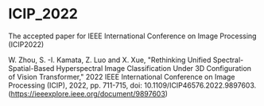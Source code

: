 # ICIP_2022
The accepted paper for IEEE International Conference on Image Processing (ICIP2022)

W. Zhou, S. -I. Kamata, Z. Luo and X. Xue, "Rethinking Unified Spectral-Spatial-Based Hyperspectral Image Classification Under 3D Configuration of Vision Transformer," 2022 IEEE International Conference on Image Processing (ICIP), 2022, pp. 711-715, doi: 10.1109/ICIP46576.2022.9897603.(https://ieeexplore.ieee.org/document/9897603)

